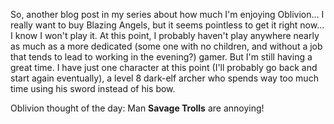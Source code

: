 So, another blog post in my series about how much I'm enjoying Oblivion... I really want to buy Blazing Angels, but it seems pointless to get it right now... I know I won't play it. At this point, I probably haven't play anywhere nearly as much as a more dedicated (some one with no children, and without a job that tends to lead to working in the evening?) gamer. But I'm still having a great time. I have just one character at this point (I'll probably go back and start again eventually), a level 8 dark-elf archer who spends way too much time using his sword instead of his bow.

Oblivion thought of the day: Man **Savage Trolls** are annoying!